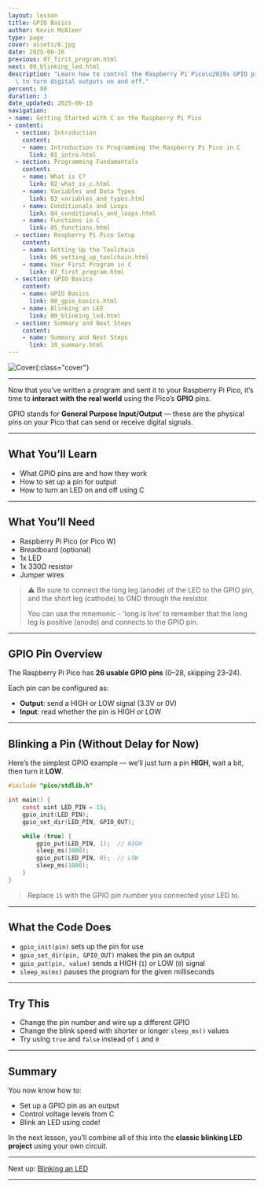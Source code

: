 ```yaml
---
layout: lesson
title: GPIO Basics
author: Kevin McAleer
type: page
cover: assets/8.jpg
date: 2025-06-16
previous: 07_first_program.html
next: 09_blinking_led.html
description: "Learn how to control the Raspberry Pi Pico\u2019s GPIO pins using C\
  \ to turn digital outputs on and off."
percent: 80
duration: 3
date_updated: 2025-06-15
navigation:
- name: Getting Started with C on the Raspberry Pi Pico
- content:
  - section: Introduction
    content:
    - name: Introduction to Programming the Raspberry Pi Pico in C
      link: 01_intro.html
  - section: Programming Fundamentals
    content:
    - name: What is C?
      link: 02_what_is_c.html
    - name: Variables and Data Types
      link: 03_variables_and_types.html
    - name: Conditionals and Loops
      link: 04_conditionals_and_loops.html
    - name: Functions in C
      link: 05_functions.html
  - section: Raspberry Pi Pico Setup
    content:
    - name: Setting Up the Toolchain
      link: 06_setting_up_toolchain.html
    - name: Your First Program in C
      link: 07_first_program.html
  - section: GPIO Basics
    content:
    - name: GPIO Basics
      link: 08_gpio_basics.html
    - name: Blinking an LED
      link: 09_blinking_led.html
  - section: Summary and Next Steps
    content:
    - name: Summary and Next Steps
      link: 10_summary.html
---
```



![Cover]({{page.cover}}){:class="cover"}

---

Now that you’ve written a program and sent it to your Raspberry Pi Pico, it’s time to **interact with the real world** using the Pico’s **GPIO** pins.

GPIO stands for **General Purpose Input/Output** — these are the physical pins on your Pico that can send or receive digital signals.

---

## What You’ll Learn

- What GPIO pins are and how they work
- How to set up a pin for output
- How to turn an LED on and off using C

---

## What You’ll Need

- Raspberry Pi Pico (or Pico W)
- Breadboard (optional)
- 1x LED
- 1x 330Ω resistor
- Jumper wires

> ⚠️ Be sure to connect the long leg (anode) of the LED to the GPIO pin, and the short leg (cathode) to GND through the resistor.
>
> You can use the mnemonic - 'long is live' to remember that the long leg is positive (anode) and connects to the GPIO pin.

---

## GPIO Pin Overview

The Raspberry Pi Pico has **26 usable GPIO pins** (0–28, skipping 23–24).

Each pin can be configured as:

- **Output**: send a HIGH or LOW signal (3.3V or 0V)
- **Input**: read whether the pin is HIGH or LOW

---

## Blinking a Pin (Without Delay for Now)

Here’s the simplest GPIO example — we’ll just turn a pin **HIGH**, wait a bit, then turn it **LOW**.

```c
#include "pico/stdlib.h"

int main() {
    const uint LED_PIN = 15;
    gpio_init(LED_PIN);
    gpio_set_dir(LED_PIN, GPIO_OUT);

    while (true) {
        gpio_put(LED_PIN, 1);  // HIGH
        sleep_ms(1000);
        gpio_put(LED_PIN, 0);  // LOW
        sleep_ms(1000);
    }
}
```

> Replace `15` with the GPIO pin number you connected your LED to.

---

## What the Code Does

- `gpio_init(pin)` sets up the pin for use
- `gpio_set_dir(pin, GPIO_OUT)` makes the pin an output
- `gpio_put(pin, value)` sends a HIGH (`1`) or LOW (`0`) signal
- `sleep_ms(ms)` pauses the program for the given milliseconds

---

## Try This

- Change the pin number and wire up a different GPIO
- Change the blink speed with shorter or longer `sleep_ms()` values
- Try using `true` and `false` instead of `1` and `0`

---

## Summary

You now know how to:

- Set up a GPIO pin as an output
- Control voltage levels from C
- Blink an LED using code!

In the next lesson, you’ll combine all of this into the **classic blinking LED project** using your own circuit.

---

Next up: [Blinking an LED](09_blinking_led)

---
